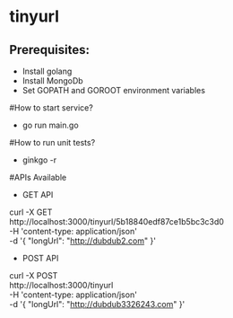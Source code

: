 # tinyurl

## Prerequisites:
- Install golang
- Install MongoDb
- Set GOPATH and GOROOT environment variables

#How to start service?
- go run main.go

#How to run unit tests?
- ginkgo -r

#APIs Available
- GET API

curl -X GET \
  http://localhost:3000/tinyurl/5b18840edf87ce1b5bc3c3d0 \
  -H 'content-type: application/json' \
  -d '{
	"longUrl": "http://dubdub2.com"
}'

- POST API

curl -X POST \
  http://localhost:3000/tinyurl \
  -H 'content-type: application/json' \
  -d '{
	"longUrl": "http://dubdub3326243.com"
}'
